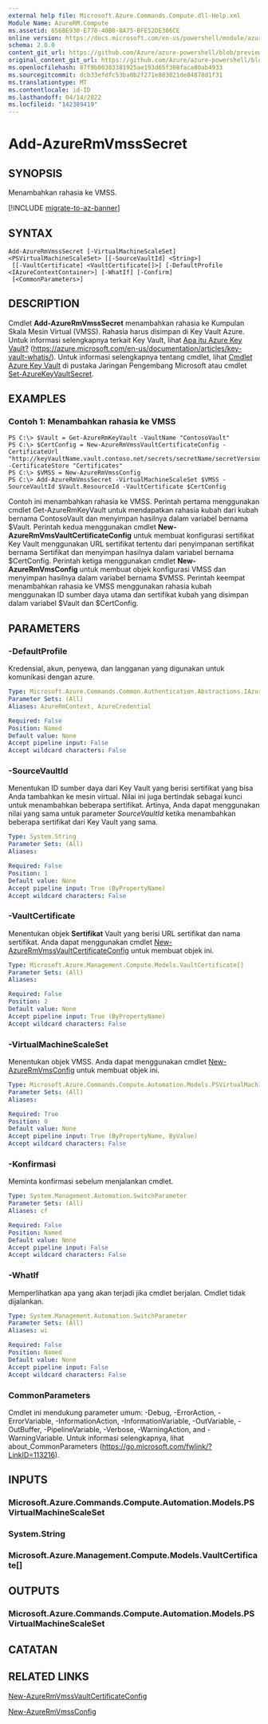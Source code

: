 ```yaml
---
external help file: Microsoft.Azure.Commands.Compute.dll-Help.xml
Module Name: AzureRM.Compute
ms.assetid: 656BE930-E778-40B0-8A75-BFE52DE386CE
online version: https://docs.microsoft.com/en-us/powershell/module/azurerm.compute/add-azurermvmsssecret
schema: 2.0.0
content_git_url: https://github.com/Azure/azure-powershell/blob/preview/src/ResourceManager/Compute/Commands.Compute/help/Add-AzureRmVmssSecret.md
original_content_git_url: https://github.com/Azure/azure-powershell/blob/preview/src/ResourceManager/Compute/Commands.Compute/help/Add-AzureRmVmssSecret.md
ms.openlocfilehash: 87f9b80383381925ae193d65f308faca80ab4933
ms.sourcegitcommit: dcb33efdfc53ba0b2f271e883021de84878d1f31
ms.translationtype: MT
ms.contentlocale: id-ID
ms.lasthandoff: 04/14/2022
ms.locfileid: "142389419"
---
```

# Add-AzureRmVmssSecret

## SYNOPSIS
Menambahkan rahasia ke VMSS.

[!INCLUDE [migrate-to-az-banner](../../includes/migrate-to-az-banner.md)]

## SYNTAX

```
Add-AzureRmVmssSecret [-VirtualMachineScaleSet] <PSVirtualMachineScaleSet> [[-SourceVaultId] <String>]
 [[-VaultCertificate] <VaultCertificate[]>] [-DefaultProfile <IAzureContextContainer>] [-WhatIf] [-Confirm]
 [<CommonParameters>]
```

## DESCRIPTION
Cmdlet **Add-AzureRmVmssSecret** menambahkan rahasia ke Kumpulan Skala Mesin Virtual (VMSS).
Rahasia harus disimpan di Key Vault Azure.
Untuk informasi selengkapnya terkait Key Vault, lihat [Apa itu Azure Key Vault?](https://azure.microsoft.com/en-us/documentation/articles/key-vault-whatis/) (https://azure.microsoft.com/en-us/documentation/articles/key-vault-whatis/).
Untuk informasi selengkapnya tentang cmdlet, lihat [Cmdlet Azure Key Vault](/powershell/module/azurerm.keyvault/) di pustaka Jaringan Pengembang Microsoft atau cmdlet [Set-AzureKeyVaultSecret](/powershell/module/azurerm.keyvault/set-azurekeyvaultsecret).

## EXAMPLES

### Contoh 1: Menambahkan rahasia ke VMSS
```
PS C:\> $Vault = Get-AzureRmKeyVault -VaultName "ContosoVault"
PS C:\> $CertConfig = New-AzureRmVmssVaultCertificateConfig -CertificateUrl "http://keyVaultName.vault.contoso.net/secrets/secretName/secretVersion" -CertificateStore "Certificates"
PS C:\> $VMSS = New-AzureRmVmssConfig
PS C:\> Add-AzureRmVmssSecret -VirtualMachineScaleSet $VMSS -SourceVaultId $Vault.ResourceId -VaultCertificate $CertConfig
```

Contoh ini menambahkan rahasia ke VMSS.
Perintah pertama menggunakan cmdlet Get-AzureRmKeyVault untuk mendapatkan rahasia kubah dari kubah bernama ContosoVault dan menyimpan hasilnya dalam variabel bernama $Vault.
Perintah kedua menggunakan cmdlet **New-AzureRmVmsVaultCertificateConfig** untuk membuat konfigurasi sertifikat Key Vault menggunakan URL sertifikat tertentu dari penyimpanan sertifikat bernama Sertifikat dan menyimpan hasilnya dalam variabel bernama $CertConfig.
Perintah ketiga menggunakan cmdlet **New-AzureRmVmsConfig** untuk membuat objek konfigurasi VMSS dan menyimpan hasilnya dalam variabel bernama $VMSS.
Perintah keempat menambahkan rahasia ke VMSS menggunakan rahasia kubah menggunakan ID sumber daya utama dan sertifikat kubah yang disimpan dalam variabel $Vault dan $CertConfig.

## PARAMETERS

### -DefaultProfile
Kredensial, akun, penyewa, dan langganan yang digunakan untuk komunikasi dengan azure.

```yaml
Type: Microsoft.Azure.Commands.Common.Authentication.Abstractions.IAzureContextContainer
Parameter Sets: (All)
Aliases: AzureRmContext, AzureCredential

Required: False
Position: Named
Default value: None
Accept pipeline input: False
Accept wildcard characters: False
```

### -SourceVaultId
Menentukan ID sumber daya dari Key Vault yang berisi sertifikat yang bisa Anda tambahkan ke mesin virtual.
Nilai ini juga bertindak sebagai kunci untuk menambahkan beberapa sertifikat.
Artinya, Anda dapat menggunakan nilai yang sama untuk parameter *SourceVaultId* ketika menambahkan beberapa sertifikat dari Key Vault yang sama.

```yaml
Type: System.String
Parameter Sets: (All)
Aliases:

Required: False
Position: 1
Default value: None
Accept pipeline input: True (ByPropertyName)
Accept wildcard characters: False
```

### -VaultCertificate
Menentukan objek **Sertifikat** Vault yang berisi URL sertifikat dan nama sertifikat.
Anda dapat menggunakan cmdlet [New-AzureRmVmssVaultCertificateConfig](./New-AzureRmVmssVaultCertificateConfig.md) untuk membuat objek ini.

```yaml
Type: Microsoft.Azure.Management.Compute.Models.VaultCertificate[]
Parameter Sets: (All)
Aliases:

Required: False
Position: 2
Default value: None
Accept pipeline input: True (ByPropertyName)
Accept wildcard characters: False
```

### -VirtualMachineScaleSet
Menentukan objek VMSS.
Anda dapat menggunakan cmdlet [New-AzureRmVmsConfig](./New-AzureRmVmssConfig.md) untuk membuat objek ini.

```yaml
Type: Microsoft.Azure.Commands.Compute.Automation.Models.PSVirtualMachineScaleSet
Parameter Sets: (All)
Aliases:

Required: True
Position: 0
Default value: None
Accept pipeline input: True (ByPropertyName, ByValue)
Accept wildcard characters: False
```

### -Konfirmasi
Meminta konfirmasi sebelum menjalankan cmdlet.

```yaml
Type: System.Management.Automation.SwitchParameter
Parameter Sets: (All)
Aliases: cf

Required: False
Position: Named
Default value: None
Accept pipeline input: False
Accept wildcard characters: False
```

### -WhatIf
Memperlihatkan apa yang akan terjadi jika cmdlet berjalan. Cmdlet tidak dijalankan.

```yaml
Type: System.Management.Automation.SwitchParameter
Parameter Sets: (All)
Aliases: wi

Required: False
Position: Named
Default value: None
Accept pipeline input: False
Accept wildcard characters: False
```

### CommonParameters
Cmdlet ini mendukung parameter umum: -Debug, -ErrorAction, -ErrorVariable, -InformationAction, -InformationVariable, -OutVariable, -OutBuffer, -PipelineVariable, -Verbose, -WarningAction, and -WarningVariable. Untuk informasi selengkapnya, lihat about_CommonParameters (https://go.microsoft.com/fwlink/?LinkID=113216).

## INPUTS

### Microsoft.Azure.Commands.Compute.Automation.Models.PSVirtualMachineScaleSet

### System.String

### Microsoft.Azure.Management.Compute.Models.VaultCertificate[]

## OUTPUTS

### Microsoft.Azure.Commands.Compute.Automation.Models.PSVirtualMachineScaleSet

## CATATAN

## RELATED LINKS

[New-AzureRmVmssVaultCertificateConfig](./New-AzureRmVmssVaultCertificateConfig.md)

[New-AzureRmVmssConfig](./New-AzureRmVmssConfig.md)
